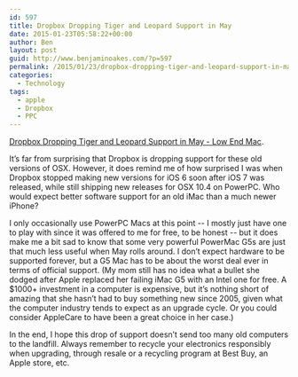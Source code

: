 ```yaml
---
id: 597
title: Dropbox Dropping Tiger and Leopard Support in May
date: 2015-01-23T05:58:22+00:00
author: Ben
layout: post
guid: http://www.benjaminoakes.com/?p=597
permalink: /2015/01/23/dropbox-dropping-tiger-and-leopard-support-in-may/
categories:
  - Technology
tags:
  - apple
  - Dropbox
  - PPC
---
```

[Dropbox Dropping Tiger and Leopard Support in May - Low End Mac](http://lowendmac.com/2015/dropbox-dropping-tiger-and-leopard-support-in-may/).

It&#8217;s far from surprising that Dropbox is dropping support for these old versions of OSX. However, it does remind me of how surprised I was when Dropbox stopped making new versions for iOS 6 soon after iOS 7 was released, while still shipping new releases for OSX 10.4 on PowerPC. Who would expect better software support for an old iMac than a much newer iPhone?

I only occasionally use PowerPC Macs at this point -- I mostly just have one to play with since it was offered to me for free, to be honest -- but it does make me a bit sad to know that some very powerful PowerMac G5s are just that much less useful when May rolls around. I don&#8217;t expect hardware to be supported forever, but a G5 Mac has to be about the worst deal ever in terms of official support. (My mom still has no idea what a bullet she dodged after Apple replaced her failing iMac G5 with an Intel one for free. A $1000+ investment in a computer is expensive, but it&#8217;s nothing short of amazing that she hasn&#8217;t had to buy something new since 2005, given what the computer industry tends to expect as an upgrade cycle. Or you could consider AppleCare to have been a great choice in her case.)

In the end, I hope this drop of support doesn&#8217;t send too many old computers to the landfill. Always remember to recycle your electronics responsibly when upgrading, through resale or a recycling program at Best Buy, an Apple store, etc.